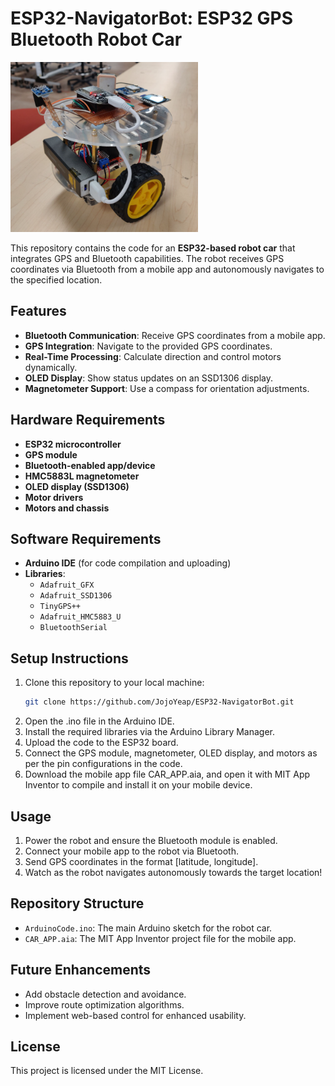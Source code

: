 # ESP32-NavigatorBot: ESP32 GPS Bluetooth Robot Car

<img src="https://github.com/JojoYeap/ESP32-NavigatorBot/blob/main/images/Car_Main.png" alt="ESP32-NavigatorBot" width="300">

This repository contains the code for an **ESP32-based robot car** that integrates GPS and Bluetooth capabilities. The robot receives GPS coordinates via Bluetooth from a mobile app and autonomously navigates to the specified location.

## Features
- **Bluetooth Communication**: Receive GPS coordinates from a mobile app.
- **GPS Integration**: Navigate to the provided GPS coordinates.
- **Real-Time Processing**: Calculate direction and control motors dynamically.
- **OLED Display**: Show status updates on an SSD1306 display.
- **Magnetometer Support**: Use a compass for orientation adjustments.

## Hardware Requirements
- **ESP32 microcontroller**
- **GPS module**
- **Bluetooth-enabled app/device**
- **HMC5883L magnetometer**
- **OLED display (SSD1306)**
- **Motor drivers**
- **Motors and chassis**

## Software Requirements
- **Arduino IDE** (for code compilation and uploading)
- **Libraries**:
  - `Adafruit_GFX`
  - `Adafruit_SSD1306`
  - `TinyGPS++`
  - `Adafruit_HMC5883_U`
  - `BluetoothSerial`

## Setup Instructions
1. Clone this repository to your local machine:
   ```bash
   git clone https://github.com/JojoYeap/ESP32-NavigatorBot.git
2. Open the .ino file in the Arduino IDE.
3. Install the required libraries via the Arduino Library Manager.
4. Upload the code to the ESP32 board.
5. Connect the GPS module, magnetometer, OLED display, and motors as per the pin configurations in the code.
6. Download the mobile app file CAR_APP.aia, and open it with MIT App Inventor to compile and install it on your mobile device.

## Usage
1. Power the robot and ensure the Bluetooth module is enabled.
2. Connect your mobile app to the robot via Bluetooth.
3. Send GPS coordinates in the format [latitude, longitude].
4. Watch as the robot navigates autonomously towards the target location!

## Repository Structure
- `ArduinoCode.ino`: The main Arduino sketch for the robot car.
- `CAR_APP.aia`: The MIT App Inventor project file for the mobile app.
  
## Future Enhancements
- Add obstacle detection and avoidance.
- Improve route optimization algorithms.
- Implement web-based control for enhanced usability.

## License
This project is licensed under the MIT License.
